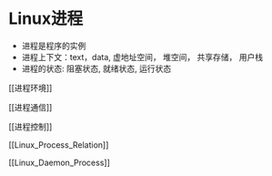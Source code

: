 # Linux进程

- 进程是程序的实例
- 进程上下文：text，data, 虚地址空间， 堆空间， 共享存储， 用户栈
- 进程的状态: 阻塞状态,  就绪状态, 运行状态
  
[[进程环境]]

[[进程通信]]

[[进程控制]]

[[Linux_Process_Relation]]

[[Linux_Daemon_Process]]